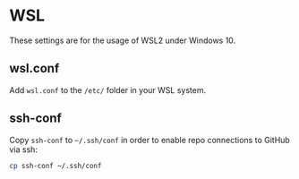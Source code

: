 # WSL

These settings are for the usage of WSL2 under Windows 10.

## wsl.conf

Add `wsl.conf` to the `/etc/` folder in your WSL system.

## ssh-conf

Copy `ssh-conf` to `~/.ssh/conf` in order to enable repo connections to GitHub via ssh:

```bash
cp ssh-conf ~/.ssh/conf
```
